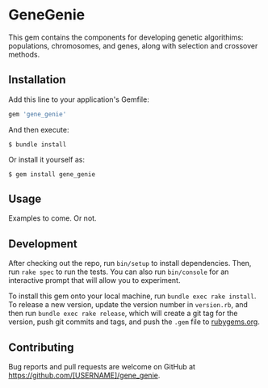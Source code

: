 # GeneGenie

This gem contains the components for developing genetic algorithims: 
populations, chromosomes, and genes, along with selection and crossover methods. 

## Installation

Add this line to your application's Gemfile:

```ruby
gem 'gene_genie'
```

And then execute:

    $ bundle install

Or install it yourself as:

    $ gem install gene_genie

## Usage

Examples to come. Or not.

## Development

After checking out the repo, run `bin/setup` to install dependencies. Then, run `rake spec` to run the tests. You can also run `bin/console` for an interactive prompt that will allow you to experiment.

To install this gem onto your local machine, run `bundle exec rake install`. To release a new version, update the version number in `version.rb`, and then run `bundle exec rake release`, which will create a git tag for the version, push git commits and tags, and push the `.gem` file to [rubygems.org](https://rubygems.org).

## Contributing

Bug reports and pull requests are welcome on GitHub at https://github.com/[USERNAME]/gene_genie.

